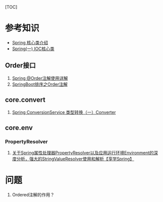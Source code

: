 [TOC]

# 参考知识

- [Spring 核心类介绍](https://www.jianshu.com/p/f1a19d963e4a)
- [Spring(一) IOC核心类](https://zhouj000.github.io/2018/08/19/spring-1/)

## Order接口

1. [Spring @Order注解使用详解](https://www.jb51.net/article/259390.htm)
2. [SpringBoot排序之Order注解](https://qinghuazangshui.com/2022/04/17/SpringBoot排序之Order注解/)

## core.convert

1. [Spring ConversionService 类型转换（一）Converter](https://www.cnblogs.com/binarylei/p/10263581.html)

## core.env

### PropertyResolver

1. [关于Spring属性处理器PropertyResolver以及应用运行环境Environment的深度分析，强大的StringValueResolver使用和解析【享学Spring】](https://cloud.tencent.com/developer/article/1497681)

# 问题

1. Ordered注解的作用？